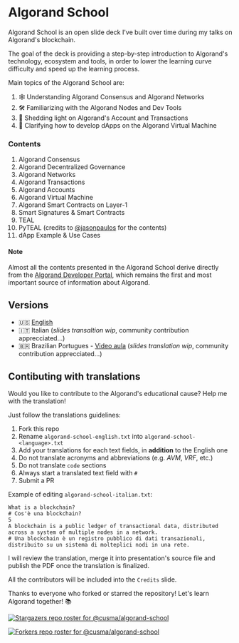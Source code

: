 # Algorand School
Algorand School is an open slide deck I've built over time during my talks on 
Algorand's blockchain.

The goal of the deck is providing a step-by-step introduction to Algorand's 
technology, ecosystem and tools, in order to lower the learning curve difficulty 
and speed up the learning process. 

Main topics of the Algorand School are:

1. 🕸 Understanding Algorand Consensus and Algorand Networks
2. 🛠 Familiarizing with the Algorand Nodes and Dev Tools
3. 🤝 Shedding light on Algorand's Account and Transactions
4. 🤖 Clarifying how to develop dApps on the Algorand Virtual Machine

### Contents
1. Algorand Consensus
2. Algorand Decentralized Governance
3. Algorand Networks
4. Algorand Transactions
5. Algorand Accounts
6. Algorand Virtual Machine
7. Algorand Smart Contracts on Layer-1
8. Smart Signatures & Smart Contracts
9. TEAL
10. PyTEAL (credits to [@jasonpaulos](https://github.com/jasonpaulos) for the contents)
11. dApp Example & Use Cases

#### Note
Almost all the contents presented in the Algorand School derive directly from 
the [Algorand Developer Portal](https://developer.algorand.org/), which 
remains the first and most important source of information about Algorand.

## Versions
- 🇺🇸 [English](https://github.com/cusma/algorand-school/blob/main/algorand-school-english.pdf)
- 🇮🇹 Italian (_slides transaltion wip_, community contribution apprecciated...)
- 🇧🇷 Brazilian Portugues - [Video aula](https://www.youtube.com/watch?v=Wl2JDXudGrM) (_slides translation wip_, community contribution apprecciated...)

## Contibuting with translations
Would you like to contribute to the Algorand's educational cause? Help me with 
the translation!

Just follow the translations guidelines:
1. Fork this repo
2. Rename `algorand-school-english.txt` into `algorand-school-<language>.txt`
3. Add your translations for each text fields, in **addition** to the English one
4. Do not translate acronyms and abbreviations (e.g. _AVM_, _VRF_, etc.)
5. Do not translate `code` sections
6. Always start a translated text field with `#`
7. Submit a PR

Example of editing `algorand-school-italian.txt`:
```
What is a blockchain?
# Cos'è una blockchain?
5
A blockchain is a public ledger of transactional data, distributed across a system of multiple nodes in a network.
# Una blockchain è un registro pubblico di dati transazionali, distribuito su un sistema di molteplici nodi in una rete.
```

I will review the translation, merge it into presentation's source file and 
publish the PDF once the translation is finalized.

All the contributors will be included into the `Credits` slide.

Thanks to everyone who forked or starred the repository! Let's learn Algorand together! 📚

[![Stargazers repo roster for @cusma/algorand-school](https://reporoster.com/stars/dark/cusma/algorand-school)](https://github.com/cusma/algorand-school/stargazers)

[![Forkers repo roster for @cusma/algorand-school](https://reporoster.com/forks/dark/cusma/algorand-school)](https://github.com/cusma/algorand-school/network/members)
